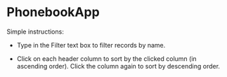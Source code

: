 ﻿# PhonebookApp

Simple instructions:

* Type in the Filter text box to filter records by name.

* Click on each header column to sort by the clicked column (in ascending order). Click the column again to sort by descending order.
